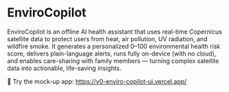 # EnviroCopilot
EnviroCopilot is an offline AI health assistant that uses real-time Copernicus satellite data to protect users from heat, air pollution, UV radiation, and wildfire smoke. It generates a personalized 0–100 environmental health risk score, delivers plain-language alerts, runs fully on-device (with no cloud), and enables care-sharing with family members — turning complex satellite data into actionable, life-saving insights.

🔗 Try the mock-up app: https://v0-enviro-copilot-ui.vercel.app/
